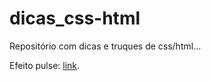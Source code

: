 # dicas_css-html

Repositório com dicas e truques de css/html...

<p>Efeito pulse: <a href="https://suzanadossantos.github.io/dicas_css-html/efeito-pulse/">link</a>.</p>



